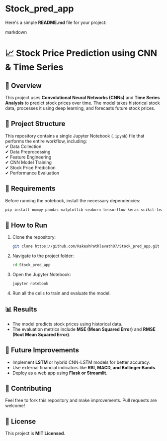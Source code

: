 # Stock_pred_app
Here's a simple **README.md** file for your project:  

markdown
# 📈 Stock Price Prediction using CNN & Time Series  

## 🌟 Overview  
This project uses **Convolutional Neural Networks (CNNs)** and **Time Series Analysis** to predict stock prices over time. The model takes historical stock data, processes it using deep learning, and forecasts future stock prices.

## 📂 Project Structure  
This repository contains a single Jupyter Notebook (`.ipynb`) file that performs the entire workflow, including:  
✔ Data Collection  
✔ Data Preprocessing  
✔ Feature Engineering  
✔ CNN Model Training  
✔ Stock Price Prediction  
✔ Performance Evaluation  

## 🔧 Requirements  
Before running the notebook, install the necessary dependencies:  
```bash
pip install numpy pandas matplotlib seaborn tensorflow keras scikit-learn
```

## 🚀 How to Run  
1. Clone the repository:  
   ```bash
   git clone https://github.com/RakeshPathlavath07/Stock_pred_app.git
   ```
2. Navigate to the project folder:  
   ```bash
   cd Stock_pred_app
   ```
3. Open the Jupyter Notebook:  
   ```bash
   jupyter notebook
   ```
4. Run all the cells to train and evaluate the model.

## 📊 Results  
- The model predicts stock prices using historical data.  
- The evaluation metrics include **MSE (Mean Squared Error)** and **RMSE (Root Mean Squared Error)**.  

## 📌 Future Improvements  
- Implement **LSTM** or hybrid CNN-LSTM models for better accuracy.  
- Use external financial indicators like **RSI, MACD, and Bollinger Bands**.  
- Deploy as a web app using **Flask or Streamlit**.  

## 🤝 Contributing  
Feel free to fork this repository and make improvements. Pull requests are welcome!  

## 📜 License  
This project is **MIT Licensed**.  

